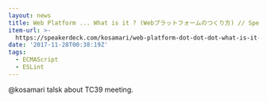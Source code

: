 ```yaml
---
layout: news
title: Web Platform ... What is it ? (Webプラットフォームのつくり方) // Speaker Deck
item-url: >-
  https://speakerdeck.com/kosamari/web-platform-dot-dot-dot-what-is-it-webpuratutohuomufalsetukurifang
date: '2017-11-28T00:38:19Z'
tags:
  - ECMAScript
  - ESLint
---
```

@kosamari talsk about TC39 meeting.
